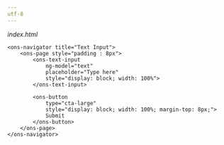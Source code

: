 ```yaml
---
utf-8
---
```


*index.html*

    <ons-navigator title="Text Input">
        <ons-page style="padding : 8px">
            <ons-text-input 
                ng-model="text"
                placeholder="Type here" 
                style="display: block; width: 100%">
            </ons-text-input>
            
            <ons-button 
                type="cta-large" 
                style="display: block; width: 100%; margin-top: 8px;">
                Submit
            </ons-button>
        </ons-page>
    </ons-navigator>
  
